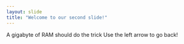 ```yaml
---
layout: slide
title: "Welcome to our second slide!"
---
```

A gigabyte of RAM should do the trick
Use the left arrow to go back!
